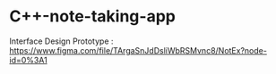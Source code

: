 # C++-note-taking-app


Interface Design Prototype :
https://www.figma.com/file/TArgaSnJdDsliWbRSMvnc8/NotEx?node-id=0%3A1
